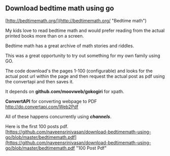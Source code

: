 ## Download bedtime math using go ##

[http://bedtimemath.org/](http://bedtimemath.org/ "Bedtime math")

My kids love to read bedtime math and would prefer reading from the actual 
printed books more than on a screen.

Bedtime math has a great archive of math stories and riddles. 

This was a great opportunity to try out something for my own family using GO. 

The code download's the pages 1-100 (configurable) and looks for the 
actual post url within the page and then request the actual post as pdf using 
the convertapi and then saves it.  

It depends on **github.com/moovweb/gokogiri** for xpath.

**ConvertAPI** for converting webpage to PDF http://do.convertapi.com/Web2Pdf 

All of these happens concurrently using ***channels***.    

Here is the first 100 posts pdf. [https://github.com/naveensrinivasan/download-bedtimemath-using-go/blob/master/bedtimemath.pdf](https://github.com/naveensrinivasan/download-bedtimemath-using-go/blob/master/bedtimemath.pdf "100 Post Pdf"


